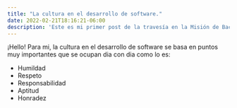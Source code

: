 ```yaml
---
title: "La cultura en el desarrollo de software."
date: 2022-02-21T18:16:21-06:00
description: 'Este es mi primer post de la travesía en la Misión de Backend con Node JS de Launch X.'
---
```


¡Hello!
Para mi, la cultura en el desarrollo de software se basa en puntos muy importantes que se ocupan dia con dia como lo es:
- Humildad
- Respeto
- Responsabilidad
- Aptitud
- Honradez
